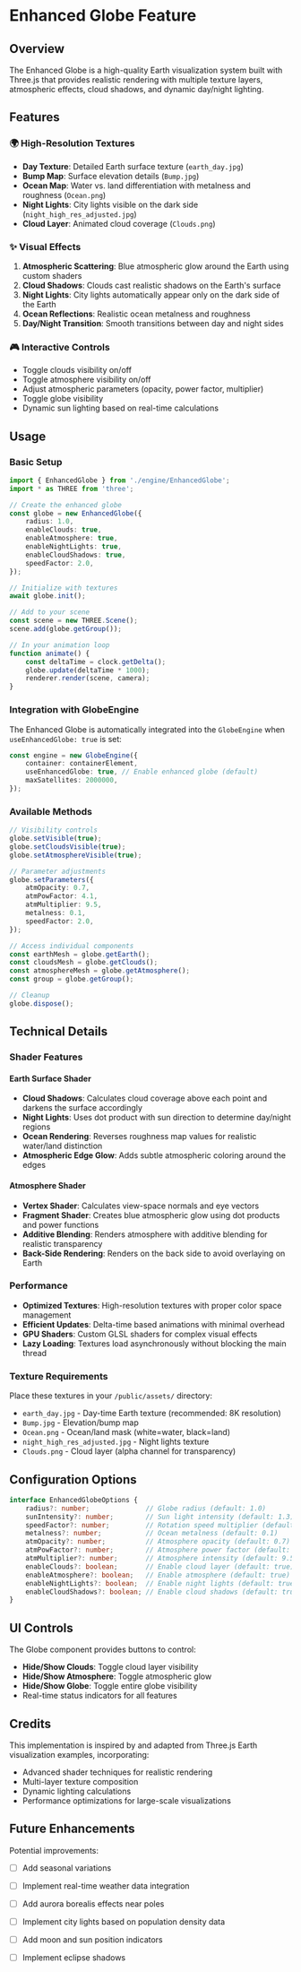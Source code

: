 # Enhanced Globe Feature

## Overview

The Enhanced Globe is a high-quality Earth visualization system built with Three.js that provides realistic rendering with multiple texture layers, atmospheric effects, cloud shadows, and dynamic day/night lighting.

## Features

### 🌍 High-Resolution Textures
- **Day Texture**: Detailed Earth surface texture (`earth_day.jpg`)
- **Bump Map**: Surface elevation details (`Bump.jpg`)
- **Ocean Map**: Water vs. land differentiation with metalness and roughness (`Ocean.png`)
- **Night Lights**: City lights visible on the dark side (`night_high_res_adjusted.jpg`)
- **Cloud Layer**: Animated cloud coverage (`Clouds.png`)

### ✨ Visual Effects
1. **Atmospheric Scattering**: Blue atmospheric glow around the Earth using custom shaders
2. **Cloud Shadows**: Clouds cast realistic shadows on the Earth's surface
3. **Night Lights**: City lights automatically appear only on the dark side of the Earth
4. **Ocean Reflections**: Realistic ocean metalness and roughness
5. **Day/Night Transition**: Smooth transitions between day and night sides

### 🎮 Interactive Controls
- Toggle clouds visibility on/off
- Toggle atmosphere visibility on/off
- Adjust atmospheric parameters (opacity, power factor, multiplier)
- Toggle globe visibility
- Dynamic sun lighting based on real-time calculations

## Usage

### Basic Setup

```typescript
import { EnhancedGlobe } from './engine/EnhancedGlobe';
import * as THREE from 'three';

// Create the enhanced globe
const globe = new EnhancedGlobe({
    radius: 1.0,
    enableClouds: true,
    enableAtmosphere: true,
    enableNightLights: true,
    enableCloudShadows: true,
    speedFactor: 2.0,
});

// Initialize with textures
await globe.init();

// Add to your scene
const scene = new THREE.Scene();
scene.add(globe.getGroup());

// In your animation loop
function animate() {
    const deltaTime = clock.getDelta();
    globe.update(deltaTime * 1000);
    renderer.render(scene, camera);
}
```

### Integration with GlobeEngine

The Enhanced Globe is automatically integrated into the `GlobeEngine` when `useEnhancedGlobe: true` is set:

```typescript
const engine = new GlobeEngine({
    container: containerElement,
    useEnhancedGlobe: true, // Enable enhanced globe (default)
    maxSatellites: 2000000,
});
```

### Available Methods

```typescript
// Visibility controls
globe.setVisible(true);
globe.setCloudsVisible(true);
globe.setAtmosphereVisible(true);

// Parameter adjustments
globe.setParameters({
    atmOpacity: 0.7,
    atmPowFactor: 4.1,
    atmMultiplier: 9.5,
    metalness: 0.1,
    speedFactor: 2.0,
});

// Access individual components
const earthMesh = globe.getEarth();
const cloudsMesh = globe.getClouds();
const atmosphereMesh = globe.getAtmosphere();
const group = globe.getGroup();

// Cleanup
globe.dispose();
```

## Technical Details

### Shader Features

#### Earth Surface Shader
- **Cloud Shadows**: Calculates cloud coverage above each point and darkens the surface accordingly
- **Night Lights**: Uses dot product with sun direction to determine day/night regions
- **Ocean Rendering**: Reverses roughness map values for realistic water/land distinction
- **Atmospheric Edge Glow**: Adds subtle atmospheric coloring around the edges

#### Atmosphere Shader
- **Vertex Shader**: Calculates view-space normals and eye vectors
- **Fragment Shader**: Creates blue atmospheric glow using dot products and power functions
- **Additive Blending**: Renders atmosphere with additive blending for realistic transparency
- **Back-Side Rendering**: Renders on the back side to avoid overlaying on Earth

### Performance

- **Optimized Textures**: High-resolution textures with proper color space management
- **Efficient Updates**: Delta-time based animations with minimal overhead
- **GPU Shaders**: Custom GLSL shaders for complex visual effects
- **Lazy Loading**: Textures load asynchronously without blocking the main thread

### Texture Requirements

Place these textures in your `/public/assets/` directory:
- `earth_day.jpg` - Day-time Earth texture (recommended: 8K resolution)
- `Bump.jpg` - Elevation/bump map
- `Ocean.png` - Ocean/land mask (white=water, black=land)
- `night_high_res_adjusted.jpg` - Night lights texture
- `Clouds.png` - Cloud layer (alpha channel for transparency)

## Configuration Options

```typescript
interface EnhancedGlobeOptions {
    radius?: number;              // Globe radius (default: 1.0)
    sunIntensity?: number;        // Sun light intensity (default: 1.3)
    speedFactor?: number;         // Rotation speed multiplier (default: 2.0)
    metalness?: number;           // Ocean metalness (default: 0.1)
    atmOpacity?: number;          // Atmosphere opacity (default: 0.7)
    atmPowFactor?: number;        // Atmosphere power factor (default: 4.1)
    atmMultiplier?: number;       // Atmosphere intensity (default: 9.5)
    enableClouds?: boolean;       // Enable cloud layer (default: true)
    enableAtmosphere?: boolean;   // Enable atmosphere (default: true)
    enableNightLights?: boolean;  // Enable night lights (default: true)
    enableCloudShadows?: boolean; // Enable cloud shadows (default: true)
}
```

## UI Controls

The Globe component provides buttons to control:
- **Hide/Show Clouds**: Toggle cloud layer visibility
- **Hide/Show Atmosphere**: Toggle atmospheric glow
- **Hide/Show Globe**: Toggle entire globe visibility
- Real-time status indicators for all features

## Credits

This implementation is inspired by and adapted from Three.js Earth visualization examples, incorporating:
- Advanced shader techniques for realistic rendering
- Multi-layer texture composition
- Dynamic lighting calculations
- Performance optimizations for large-scale visualizations

## Future Enhancements

Potential improvements:
- [ ] Add seasonal variations
- [ ] Implement real-time weather data integration
- [ ] Add aurora borealis effects near poles
- [ ] Implement city lights based on population density data
- [ ] Add moon and sun position indicators
- [ ] Implement eclipse shadows

